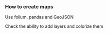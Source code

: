 ### How to create maps

Use folium, pandas and GeoJSON

Check the ability to add layers and colorize them
